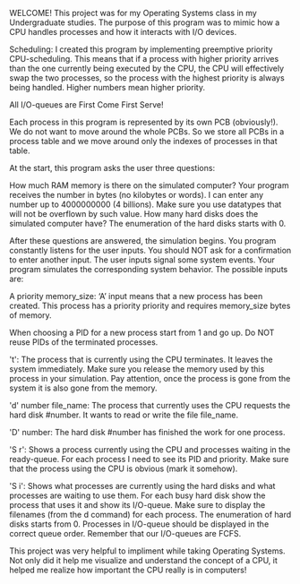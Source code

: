WELCOME! This project was for my Operating Systems class in my Undergraduate studies. The purpose of this program was to mimic how a CPU handles processes and how it interacts with I/O devices.

Scheduling: I created this program by implementing preemptive priority CPU-scheduling. This means that if a process with higher priority arrives than the one currently being executed by the CPU, the CPU will effectively swap the two processes, so the process with the highest priority is always being handled. Higher numbers mean higher priority.

All I/O-queues are First Come First Serve!

Each process in this program is represented by its own PCB (obviously!). We do not want to move around the whole PCBs. So we store all PCBs in a process table and we move around only the indexes of processes in that table.

At the start, this program asks the user three questions:

How much RAM memory is there on the simulated computer? Your program receives the number in bytes (no kilobytes or words). I can enter any number up to 4000000000 (4 billions). Make sure you use datatypes that will not be overflown by such value. How many hard disks does the simulated computer have? The enumeration of the hard disks starts with 0.

After these questions are answered, the simulation begins. You program constantly listens for the user inputs. You should NOT ask for a confirmation to enter another input. The user inputs signal some system events. Your program simulates the corresponding system behavior. The possible inputs are:

A priority memory_size: ‘A’ input means that a new process has been created. This process has a priority priority and requires memory_size bytes of memory.

When choosing a PID for a new process start from 1 and go up. Do NOT reuse PIDs of the terminated processes.

't': The process that is currently using the CPU terminates. It leaves the system immediately. Make sure you release the memory used by this process in your simulation. Pay attention, once the process is gone from the system it is also gone from the memory.

'd' number file_name: The process that currently uses the CPU requests the hard disk #number. It wants to read or write the file file_name.

'D' number: The hard disk #number has finished the work for one process.

'S r': Shows a process currently using the CPU and processes waiting in the ready-queue. For each process I need to see its PID and priority. Make sure that the process using the CPU is obvious (mark it somehow).

'S i': Shows what processes are currently using the hard disks and what processes are waiting to use them. For each busy hard disk show the process that uses it and show its I/O-queue. Make sure to display the filenames (from the d command) for each process. The enumeration of hard disks starts from 0. Processes in I/O-queue should be displayed in the correct queue order. Remember that our I/O-queues are FCFS.

This project was very helpful to impliment while taking Operating Systems. Not only did it help me visualize and understand the concept of a CPU, it helped me realize how important the CPU really is in computers!
